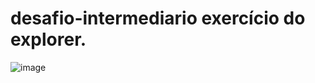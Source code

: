 # desafio-intermediario exercício do explorer.

![image](https://github.com/dantascrispim/desafio-intermediario/assets/114705745/a22d60c5-320f-4be7-8d61-592056f39400)

